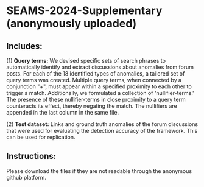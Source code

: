 # SEAMS-2024-Supplementary (anonymously uploaded)

## Includes:

(1) **Query terms:** We devised specific sets of search phrases to automatically identify and extract discussions about anomalies from forum posts. For each of the 18 identified types of anomalies, a tailored set of query terms was created. Multiple query terms, when connected by a conjunction "+", must appear within a specified proximity to each other to trigger a match. Additionally, we formulated a collection of 'nullifier-terms.' The presence of these nullifier-terms in close proximity to a query term counteracts its effect, thereby negating the match. The nullifiers are appended in the last column in the same file. 


(2) **Test dataset:** Links and ground truth anomalies of the forum discussions that were used for evaluating the detection accuracy of the framework. This can be used for replication.  

## Instructions:
Please download the files if they are not readable through the anonymous github platform.
